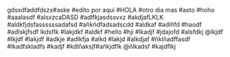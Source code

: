 gdssdfaddfdszx#aske
#edito por aqui
#HOLA
#otro dia mas
#asto
#hoho
#aaalasdf
#alsxzcaDASD
#adlfkjasdssvxz
#akdjafLKLK
#aldkfjdsfassssssadafsd
#añkñdfadsadscdd
#aldkaf
#adlñfd
#haodf
#adlskjfsdf
lkdsflk
#lakjdkf
#aldkf
#hello
#hji
#lkadjf
#jdajofd
#alsfdkj
@lkjdf
#lkjdf
#lakjdf
#adkje
#adlkfja
#alkd
#lakjd
#alkdjaf
#ñklñadffasdf
#lkadfskladfs
#kadjf
#kdlñaksjf#añkjdflk
@ñlkadsf
#kajdflkj
